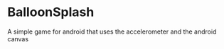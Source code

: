 BalloonSplash
=============

A simple game for android that uses the accelerometer and the android canvas
